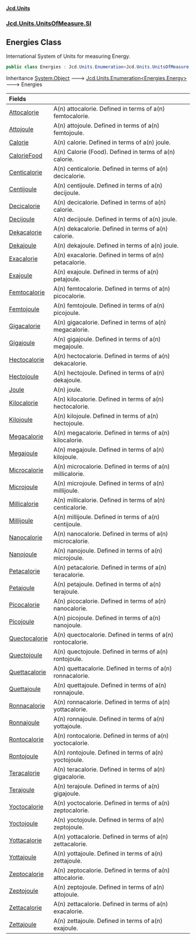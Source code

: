 #### [Jcd.Units](index.md 'index')
### [Jcd.Units.UnitsOfMeasure.SI](Jcd.Units.UnitsOfMeasure.SI.md 'Jcd.Units.UnitsOfMeasure.SI')

## Energies Class

International System of Units for measuring Energy.

```csharp
public class Energies : Jcd.Units.Enumeration<Jcd.Units.UnitsOfMeasure.SI.Energies, Jcd.Units.UnitTypes.Energy>
```

Inheritance [System.Object](https://docs.microsoft.com/en-us/dotnet/api/System.Object 'System.Object') &#129106; [Jcd.Units.Enumeration&lt;](Jcd.Units.Enumeration_TEnumeration,T_.md 'Jcd.Units.Enumeration<TEnumeration,T>')[Energies](Jcd.Units.UnitsOfMeasure.SI.Energies.md 'Jcd.Units.UnitsOfMeasure.SI.Energies')[,](Jcd.Units.Enumeration_TEnumeration,T_.md 'Jcd.Units.Enumeration<TEnumeration,T>')[Energy](Jcd.Units.UnitTypes.Energy.md 'Jcd.Units.UnitTypes.Energy')[&gt;](Jcd.Units.Enumeration_TEnumeration,T_.md 'Jcd.Units.Enumeration<TEnumeration,T>') &#129106; Energies

| Fields | |
| :--- | :--- |
| [Attocalorie](Jcd.Units.UnitsOfMeasure.SI.Energies.Attocalorie.md 'Jcd.Units.UnitsOfMeasure.SI.Energies.Attocalorie') | A(n) attocalorie. Defined in terms of a(n) femtocalorie. |
| [Attojoule](Jcd.Units.UnitsOfMeasure.SI.Energies.Attojoule.md 'Jcd.Units.UnitsOfMeasure.SI.Energies.Attojoule') | A(n) attojoule. Defined in terms of a(n) femtojoule. |
| [Calorie](Jcd.Units.UnitsOfMeasure.SI.Energies.Calorie.md 'Jcd.Units.UnitsOfMeasure.SI.Energies.Calorie') | A(n) calorie. Defined in terms of a(n) joule. |
| [CalorieFood](Jcd.Units.UnitsOfMeasure.SI.Energies.CalorieFood.md 'Jcd.Units.UnitsOfMeasure.SI.Energies.CalorieFood') | A(n) Calorie (Food). Defined in terms of a(n) calorie. |
| [Centicalorie](Jcd.Units.UnitsOfMeasure.SI.Energies.Centicalorie.md 'Jcd.Units.UnitsOfMeasure.SI.Energies.Centicalorie') | A(n) centicalorie. Defined in terms of a(n) decicalorie. |
| [Centijoule](Jcd.Units.UnitsOfMeasure.SI.Energies.Centijoule.md 'Jcd.Units.UnitsOfMeasure.SI.Energies.Centijoule') | A(n) centijoule. Defined in terms of a(n) decijoule. |
| [Decicalorie](Jcd.Units.UnitsOfMeasure.SI.Energies.Decicalorie.md 'Jcd.Units.UnitsOfMeasure.SI.Energies.Decicalorie') | A(n) decicalorie. Defined in terms of a(n) calorie. |
| [Decijoule](Jcd.Units.UnitsOfMeasure.SI.Energies.Decijoule.md 'Jcd.Units.UnitsOfMeasure.SI.Energies.Decijoule') | A(n) decijoule. Defined in terms of a(n) joule. |
| [Dekacalorie](Jcd.Units.UnitsOfMeasure.SI.Energies.Dekacalorie.md 'Jcd.Units.UnitsOfMeasure.SI.Energies.Dekacalorie') | A(n) dekacalorie. Defined in terms of a(n) calorie. |
| [Dekajoule](Jcd.Units.UnitsOfMeasure.SI.Energies.Dekajoule.md 'Jcd.Units.UnitsOfMeasure.SI.Energies.Dekajoule') | A(n) dekajoule. Defined in terms of a(n) joule. |
| [Exacalorie](Jcd.Units.UnitsOfMeasure.SI.Energies.Exacalorie.md 'Jcd.Units.UnitsOfMeasure.SI.Energies.Exacalorie') | A(n) exacalorie. Defined in terms of a(n) petacalorie. |
| [Exajoule](Jcd.Units.UnitsOfMeasure.SI.Energies.Exajoule.md 'Jcd.Units.UnitsOfMeasure.SI.Energies.Exajoule') | A(n) exajoule. Defined in terms of a(n) petajoule. |
| [Femtocalorie](Jcd.Units.UnitsOfMeasure.SI.Energies.Femtocalorie.md 'Jcd.Units.UnitsOfMeasure.SI.Energies.Femtocalorie') | A(n) femtocalorie. Defined in terms of a(n) picocalorie. |
| [Femtojoule](Jcd.Units.UnitsOfMeasure.SI.Energies.Femtojoule.md 'Jcd.Units.UnitsOfMeasure.SI.Energies.Femtojoule') | A(n) femtojoule. Defined in terms of a(n) picojoule. |
| [Gigacalorie](Jcd.Units.UnitsOfMeasure.SI.Energies.Gigacalorie.md 'Jcd.Units.UnitsOfMeasure.SI.Energies.Gigacalorie') | A(n) gigacalorie. Defined in terms of a(n) megacalorie. |
| [Gigajoule](Jcd.Units.UnitsOfMeasure.SI.Energies.Gigajoule.md 'Jcd.Units.UnitsOfMeasure.SI.Energies.Gigajoule') | A(n) gigajoule. Defined in terms of a(n) megajoule. |
| [Hectocalorie](Jcd.Units.UnitsOfMeasure.SI.Energies.Hectocalorie.md 'Jcd.Units.UnitsOfMeasure.SI.Energies.Hectocalorie') | A(n) hectocalorie. Defined in terms of a(n) dekacalorie. |
| [Hectojoule](Jcd.Units.UnitsOfMeasure.SI.Energies.Hectojoule.md 'Jcd.Units.UnitsOfMeasure.SI.Energies.Hectojoule') | A(n) hectojoule. Defined in terms of a(n) dekajoule. |
| [Joule](Jcd.Units.UnitsOfMeasure.SI.Energies.Joule.md 'Jcd.Units.UnitsOfMeasure.SI.Energies.Joule') | A(n) joule. |
| [Kilocalorie](Jcd.Units.UnitsOfMeasure.SI.Energies.Kilocalorie.md 'Jcd.Units.UnitsOfMeasure.SI.Energies.Kilocalorie') | A(n) kilocalorie. Defined in terms of a(n) hectocalorie. |
| [Kilojoule](Jcd.Units.UnitsOfMeasure.SI.Energies.Kilojoule.md 'Jcd.Units.UnitsOfMeasure.SI.Energies.Kilojoule') | A(n) kilojoule. Defined in terms of a(n) hectojoule. |
| [Megacalorie](Jcd.Units.UnitsOfMeasure.SI.Energies.Megacalorie.md 'Jcd.Units.UnitsOfMeasure.SI.Energies.Megacalorie') | A(n) megacalorie. Defined in terms of a(n) kilocalorie. |
| [Megajoule](Jcd.Units.UnitsOfMeasure.SI.Energies.Megajoule.md 'Jcd.Units.UnitsOfMeasure.SI.Energies.Megajoule') | A(n) megajoule. Defined in terms of a(n) kilojoule. |
| [Microcalorie](Jcd.Units.UnitsOfMeasure.SI.Energies.Microcalorie.md 'Jcd.Units.UnitsOfMeasure.SI.Energies.Microcalorie') | A(n) microcalorie. Defined in terms of a(n) millicalorie. |
| [Microjoule](Jcd.Units.UnitsOfMeasure.SI.Energies.Microjoule.md 'Jcd.Units.UnitsOfMeasure.SI.Energies.Microjoule') | A(n) microjoule. Defined in terms of a(n) millijoule. |
| [Millicalorie](Jcd.Units.UnitsOfMeasure.SI.Energies.Millicalorie.md 'Jcd.Units.UnitsOfMeasure.SI.Energies.Millicalorie') | A(n) millicalorie. Defined in terms of a(n) centicalorie. |
| [Millijoule](Jcd.Units.UnitsOfMeasure.SI.Energies.Millijoule.md 'Jcd.Units.UnitsOfMeasure.SI.Energies.Millijoule') | A(n) millijoule. Defined in terms of a(n) centijoule. |
| [Nanocalorie](Jcd.Units.UnitsOfMeasure.SI.Energies.Nanocalorie.md 'Jcd.Units.UnitsOfMeasure.SI.Energies.Nanocalorie') | A(n) nanocalorie. Defined in terms of a(n) microcalorie. |
| [Nanojoule](Jcd.Units.UnitsOfMeasure.SI.Energies.Nanojoule.md 'Jcd.Units.UnitsOfMeasure.SI.Energies.Nanojoule') | A(n) nanojoule. Defined in terms of a(n) microjoule. |
| [Petacalorie](Jcd.Units.UnitsOfMeasure.SI.Energies.Petacalorie.md 'Jcd.Units.UnitsOfMeasure.SI.Energies.Petacalorie') | A(n) petacalorie. Defined in terms of a(n) teracalorie. |
| [Petajoule](Jcd.Units.UnitsOfMeasure.SI.Energies.Petajoule.md 'Jcd.Units.UnitsOfMeasure.SI.Energies.Petajoule') | A(n) petajoule. Defined in terms of a(n) terajoule. |
| [Picocalorie](Jcd.Units.UnitsOfMeasure.SI.Energies.Picocalorie.md 'Jcd.Units.UnitsOfMeasure.SI.Energies.Picocalorie') | A(n) picocalorie. Defined in terms of a(n) nanocalorie. |
| [Picojoule](Jcd.Units.UnitsOfMeasure.SI.Energies.Picojoule.md 'Jcd.Units.UnitsOfMeasure.SI.Energies.Picojoule') | A(n) picojoule. Defined in terms of a(n) nanojoule. |
| [Quectocalorie](Jcd.Units.UnitsOfMeasure.SI.Energies.Quectocalorie.md 'Jcd.Units.UnitsOfMeasure.SI.Energies.Quectocalorie') | A(n) quectocalorie. Defined in terms of a(n) rontocalorie. |
| [Quectojoule](Jcd.Units.UnitsOfMeasure.SI.Energies.Quectojoule.md 'Jcd.Units.UnitsOfMeasure.SI.Energies.Quectojoule') | A(n) quectojoule. Defined in terms of a(n) rontojoule. |
| [Quettacalorie](Jcd.Units.UnitsOfMeasure.SI.Energies.Quettacalorie.md 'Jcd.Units.UnitsOfMeasure.SI.Energies.Quettacalorie') | A(n) quettacalorie. Defined in terms of a(n) ronnacalorie. |
| [Quettajoule](Jcd.Units.UnitsOfMeasure.SI.Energies.Quettajoule.md 'Jcd.Units.UnitsOfMeasure.SI.Energies.Quettajoule') | A(n) quettajoule. Defined in terms of a(n) ronnajoule. |
| [Ronnacalorie](Jcd.Units.UnitsOfMeasure.SI.Energies.Ronnacalorie.md 'Jcd.Units.UnitsOfMeasure.SI.Energies.Ronnacalorie') | A(n) ronnacalorie. Defined in terms of a(n) yottacalorie. |
| [Ronnajoule](Jcd.Units.UnitsOfMeasure.SI.Energies.Ronnajoule.md 'Jcd.Units.UnitsOfMeasure.SI.Energies.Ronnajoule') | A(n) ronnajoule. Defined in terms of a(n) yottajoule. |
| [Rontocalorie](Jcd.Units.UnitsOfMeasure.SI.Energies.Rontocalorie.md 'Jcd.Units.UnitsOfMeasure.SI.Energies.Rontocalorie') | A(n) rontocalorie. Defined in terms of a(n) yoctocalorie. |
| [Rontojoule](Jcd.Units.UnitsOfMeasure.SI.Energies.Rontojoule.md 'Jcd.Units.UnitsOfMeasure.SI.Energies.Rontojoule') | A(n) rontojoule. Defined in terms of a(n) yoctojoule. |
| [Teracalorie](Jcd.Units.UnitsOfMeasure.SI.Energies.Teracalorie.md 'Jcd.Units.UnitsOfMeasure.SI.Energies.Teracalorie') | A(n) teracalorie. Defined in terms of a(n) gigacalorie. |
| [Terajoule](Jcd.Units.UnitsOfMeasure.SI.Energies.Terajoule.md 'Jcd.Units.UnitsOfMeasure.SI.Energies.Terajoule') | A(n) terajoule. Defined in terms of a(n) gigajoule. |
| [Yoctocalorie](Jcd.Units.UnitsOfMeasure.SI.Energies.Yoctocalorie.md 'Jcd.Units.UnitsOfMeasure.SI.Energies.Yoctocalorie') | A(n) yoctocalorie. Defined in terms of a(n) zeptocalorie. |
| [Yoctojoule](Jcd.Units.UnitsOfMeasure.SI.Energies.Yoctojoule.md 'Jcd.Units.UnitsOfMeasure.SI.Energies.Yoctojoule') | A(n) yoctojoule. Defined in terms of a(n) zeptojoule. |
| [Yottacalorie](Jcd.Units.UnitsOfMeasure.SI.Energies.Yottacalorie.md 'Jcd.Units.UnitsOfMeasure.SI.Energies.Yottacalorie') | A(n) yottacalorie. Defined in terms of a(n) zettacalorie. |
| [Yottajoule](Jcd.Units.UnitsOfMeasure.SI.Energies.Yottajoule.md 'Jcd.Units.UnitsOfMeasure.SI.Energies.Yottajoule') | A(n) yottajoule. Defined in terms of a(n) zettajoule. |
| [Zeptocalorie](Jcd.Units.UnitsOfMeasure.SI.Energies.Zeptocalorie.md 'Jcd.Units.UnitsOfMeasure.SI.Energies.Zeptocalorie') | A(n) zeptocalorie. Defined in terms of a(n) attocalorie. |
| [Zeptojoule](Jcd.Units.UnitsOfMeasure.SI.Energies.Zeptojoule.md 'Jcd.Units.UnitsOfMeasure.SI.Energies.Zeptojoule') | A(n) zeptojoule. Defined in terms of a(n) attojoule. |
| [Zettacalorie](Jcd.Units.UnitsOfMeasure.SI.Energies.Zettacalorie.md 'Jcd.Units.UnitsOfMeasure.SI.Energies.Zettacalorie') | A(n) zettacalorie. Defined in terms of a(n) exacalorie. |
| [Zettajoule](Jcd.Units.UnitsOfMeasure.SI.Energies.Zettajoule.md 'Jcd.Units.UnitsOfMeasure.SI.Energies.Zettajoule') | A(n) zettajoule. Defined in terms of a(n) exajoule. |
